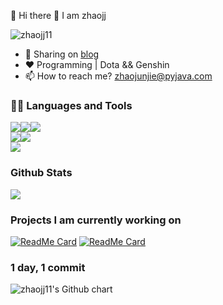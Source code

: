 👋 Hi there 👋 I am zhaojj

<img src="https://komarev.com/ghpvc/?username=zhaojj11" alt="zhaojj11" />

- 📙 Sharing on [blog](https://blog.pyjava.com/)
- ❤️ Programming | Dota && Genshin
- 📫 How to reach me? zhaojunjie@pyjava.com

### 👨‍💻 Languages and Tools

<img src = "https://img.shields.io/badge/-Java-007396?style=flat&logo=Java&logoColor=white"><img src="https://img.shields.io/badge/-nodejs-339933?style=flat&logo=node.js&logoColor=white"><img src="https://img.shields.io/badge/-TypeScript-3178C6?style=flat&logo=TypeScript&logoColor=white">
<br/>
<img src="https://img.shields.io/badge/-MySQL-4479A1?style=flat&logo=MySQL&logoColor=white"><img src="https://img.shields.io/badge/-Redis-DC382D?style=flat&logo=Redis&logoColor=white">
<br/>
<img src="https://img.shields.io/badge/-Jetbrain-000000?style=flat&logo=Redis&logoColor=white">

### Github Stats

<img src="https://github-readme-stats.vercel.app/api?username=zhaojj11&show_icons=true&icon_color=CE1D2D&text_color=718096&bg_color=ffffff&hide_title=true" />

### Projects I am currently working on

[![ReadMe Card](https://github-readme-stats.vercel.app/api/pin/?username=ursaa&repo=ursaa&show_owner=true)](https://github.com/ursaa/ursaa)
[![ReadMe Card](https://github-readme-stats.vercel.app/api/pin/?username=ursaa&repo=uditor&show_owner=true)](https://github.com/ursaa/uditor)

### 1 day, 1 commit

<img src="https://ghchart.rshah.org/zhaojj11" alt="zhaojj11's Github chart" />
